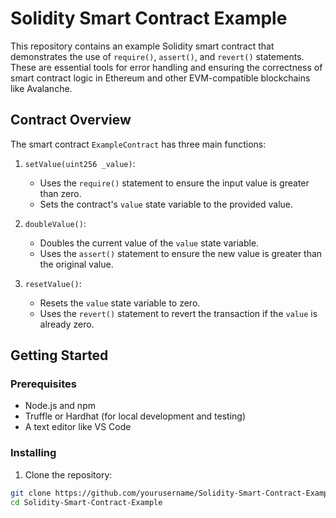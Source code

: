 # Solidity Smart Contract Example

This repository contains an example Solidity smart contract that demonstrates the use of `require()`, `assert()`, and `revert()` statements. These are essential tools for error handling and ensuring the correctness of smart contract logic in Ethereum and other EVM-compatible blockchains like Avalanche.

## Contract Overview

The smart contract `ExampleContract` has three main functions:

1. `setValue(uint256 _value)`:
   - Uses the `require()` statement to ensure the input value is greater than zero.
   - Sets the contract's `value` state variable to the provided value.

2. `doubleValue()`:
   - Doubles the current value of the `value` state variable.
   - Uses the `assert()` statement to ensure the new value is greater than the original value.

3. `resetValue()`:
   - Resets the `value` state variable to zero.
   - Uses the `revert()` statement to revert the transaction if the `value` is already zero.

## Getting Started

### Prerequisites

- Node.js and npm
- Truffle or Hardhat (for local development and testing)
- A text editor like VS Code

### Installing

1. Clone the repository:

```bash
git clone https://github.com/yourusername/Solidity-Smart-Contract-Example.git
cd Solidity-Smart-Contract-Example
